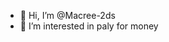 - 👋 Hi, I’m @Macree-2ds
- 👀 I’m interested in paly for money

<!---
Macree-2ds/Macree-2ds is a ✨ special ✨ repository because its `README.md` (this file) appears on your GitHub profile.
You can click the Preview link to take a look at your changes.
--->
